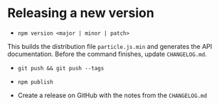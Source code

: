 # Releasing a new version

- `npm version <major | minor | patch>`

This builds the distribution file `particle.js.min` and generates the
API documentation. Before the command finishes, update `CHANGELOG.md`.

- `git push && git push --tags`

- `npm publish`

- Create a release on GitHub with the notes from the `CHANGELOG.md`

